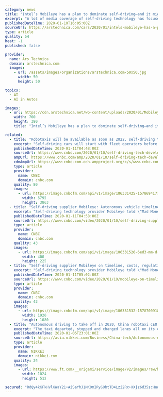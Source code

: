 ```yaml
---
category: news
title: "Intel’s Mobileye has a plan to dominate self-driving—and it might work"
excerpt: "A lot of media coverage of self-driving technology has focused on a handful of big companies with well-known brands: Google, Uber, Tesla, and GM. But there's another company working on self-driving technology that might ultimately prove even more important. That company is Mobileye, an Israeli startup that was acquired by Intel in 2017."
publishedDateTime: 2020-01-10T16:05:00Z
sourceUrl: https://arstechnica.com/cars/2020/01/intels-mobileye-has-a-plan-to-dominate-self-driving-and-it-might-work/
type: article
quality: 54
heat: -1
published: false

provider:
  name: Ars Technica
  domain: arstechnica.com
  images:
    - url: /assets/images/organizations/arstechnica.com-50x50.jpg
      width: 50
      height: 50

topics:
  - AI
  - AI in Autos

images:
  - url: https://cdn.arstechnica.net/wp-content/uploads/2020/01/Mobileye-2020-CES-Shashua-1-760x380.jpg
    width: 760
    height: 380
    title: "Intel’s Mobileye has a plan to dominate self-driving—and it might work"

related:
  - title: "Robotaxis will be available as soon as 2022, self-driving tech supplier Mobileye CEO says"
    excerpt: "Self-driving cars will start with fleet operators before general use due to regulatory and cost constraints “that you cannot put on a consumer,” he said in a “Mad Money” interview. “If more cars will be autonomous,"
    publishedDateTime: 2020-01-11T04:48:00Z
    sourceUrl: https://www.cnbc.com/2020/01/10/self-driving-tech-developer-mobileye-ceo-robotaxis-will-come-in-2022.html
    ampUrl: https://www.cnbc.com/amp/2020/01/10/self-driving-tech-developer-mobileye-ceo-robotaxis-will-come-in-2022.html
    cdnAmpUrl: https://www-cnbc-com.cdn.ampproject.org/c/s/www.cnbc.com/amp/2020/01/10/self-driving-tech-developer-mobileye-ceo-robotaxis-will-come-in-2022.html
    type: article
    provider:
      name: CNBC
      domain: cnbc.com
    quality: 80
    images:
      - url: https://image.cnbcfm.com/api/v1/image/106331425-1578694177734shashua_amnon_mm_20200110_img_1027.jpg?v=1578694283
        width: 5795
        height: 3863
  - title: "Self-driving supplier Mobileye: Autonomous vehicle timeline, costs & regulations for roll out"
    excerpt: "Self-driving technology provider Mobileye told \"Mad Money\" host Jim Cramer the public can expect to see robotaxis hitting the road as soon as 2022."
    publishedDateTime: 2020-01-11T04:58:00Z
    sourceUrl: https://www.cnbc.com/video/2020/01/10/self-driving-supplier-mobileye-autonomous-vehicle-timeline-costs-regulations-for-roll-out.html
    type: article
    provider:
      name: CNBC
      domain: cnbc.com
    quality: 43
    images:
      - url: https://image.cnbcfm.com/api/v1/image/106331526-6ed3-mm-d-block-short-011020.jpg?v=1578700711
        width: 400
        height: 225
  - title: "Self-driving supplier Mobileye on timeline, costs, regulations for autonomous vehicles roll out"
    excerpt: "Self-driving technology provider Mobileye told \"Mad Money\" host Jim Cramer the public can expect to see robotaxis hitting the road as soon as 2022."
    publishedDateTime: 2020-01-11T05:02:00Z
    sourceUrl: https://www.cnbc.com/video/2020/01/10/mobileye-on-timeline-costs-regulations-for-self-driving-vehicles.html
    type: article
    provider:
      name: CNBC
      domain: cnbc.com
    quality: 42
    images:
      - url: https://image.cnbcfm.com/api/v1/image/106331532-15787009186ED3-MM-D-BLOCK-011020.jpg?v=1578700916
        width: 1920
        height: 1080
  - title: "Autonomous driving to take off in 2020, China robotaxi CEO says"
    excerpt: "The taxi departed, stopped and changed lanes all on its own. After studying in the U.S., Han developed self-driving tech for Baidu at the Chinese company's Silicon Valley location. Han left the search engine giant to co-found WeRide in 2017, and the startup has traced a rapid ascent. \"Right now, we operate about 100 robotaxis, and so far we've ..."
    publishedDateTime: 2020-01-06T23:01:00Z
    sourceUrl: https://asia.nikkei.com/Business/China-tech/Autonomous-driving-to-take-off-in-2020-China-robotaxi-CEO-says
    type: article
    provider:
      name: NIKKEI
      domain: nikkei.com
    quality: 24
    images:
      - url: https://www.ft.com/__origami/service/image/v2/images/raw/https%3A%2F%2Fs3-ap-northeast-1.amazonaws.com%2Fpsh-ex-ftnikkei-3937bb4%2Fimages%2F9%2F7%2F1%2F0%2F24270179-3-eng-GB%2FCropped-1578400284weride_Data.jpg?source=nar-cms&width=1024&height=512&fit=cover&gravity=faces
        width: 1024
        height: 512

secured: "RdQy4kKFkHVlXWaY21+AiSaYhJ1NKOmIRyGObtTD4Lzi2Rx+XXjz6d35scHuwxGjk6hXa89D1aEFckQsN9agOu1qpJYDE03ljyoFMG7rRUjcMKKmXshbwJwo1R0b7rnovxR9RLWZBz8uQNZuE257jGmq0bN2rE2f71xCNsnAzqJuimfYZ4v4ZSspTt4GU/LvJHjeYuKvKaE5Ia5Wq1UPvVCQKy4Bv3Rk1FoHPUJyfReYlNjReeJ9chiJfveXB9xdCSV7MrY8AKMigUtC4EcUT23x/5aBVNmm0pCmCc7JOL0+goCyZrivxNjkizQz6x8Te3Hz4dh/dZsugwNSAHeZ9zzq8g70qpB+k8V0Ifrsrg6P6UPk+pwbWozqUqEvVr5tk1YeR8RsG/QLEyUcksVpgQ4gIXd6L7AKdCcx9ISzMjB2fW07qSQ+mbo5XzjWGOyrq9ZukgdQ5iUu+sSyt2k++Q==;gV0xNK//tQ1hvU7yPgQa7Q=="
---
```


